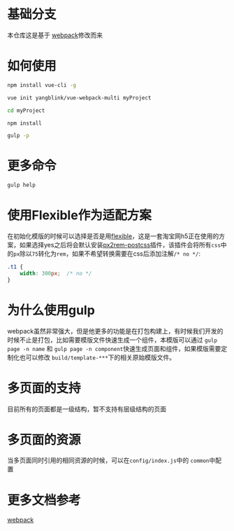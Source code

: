 # 基础分支
本仓库这是基于 [webpack](https://github.com/vuejs-templates/webpack/tree/19ea95c82a84479f6ef5843e2ff3dca2b998c725)修改而来

# 如何使用
```bash
npm install vue-cli -g

vue init yangblink/vue-webpack-multi myProject

cd myProject

npm install

gulp -p
```

# 更多命令
```bash
gulp help
```

# 使用Flexible作为适配方案
在初始化模版的时候可以选择是否是用[flexible](https://github.com/amfe/article/issues/17)，这是一套淘宝网h5正在使用的方案，如果选择yes之后将会默认安装[px2rem-postcss](https://github.com/songsiqi/px2rem-postcss)插件，该插件会将所有`css`中的`px`除以`75`转化为`rem`，如果不希望转换需要在css后添加注解`/* no */`:
```css
.t1 {
    width: 300px;  /* no */
}
```

# 为什么使用gulp

webpack虽然非常强大，但是他更多的功能是在打包构建上，有时候我们开发的时候不止是打包，比如需要模版文件快速生成一个组件，本模版可以通过 `gulp page -n name` 和 `gulp page -n component`快速生成页面和组件，如果模版需要定制化也可以修改 `build/template-***`下的相关原始模版文件。

# 多页面的支持

目前所有的页面都是一级结构，暂不支持有层级结构的页面

# 多页面的资源

当多页面同时引用的相同资源的时候，可以在`config/index.js`中的 `common`中配置

# 更多文档参考

[webpack](https://github.com/vuejs-templates/webpack/tree/19ea95c82a84479f6ef5843e2ff3dca2b998c725)